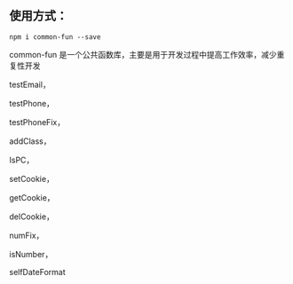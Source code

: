  ## 使用方式： 

```
npm i common-fun --save
```

common-fun 是一个公共函数库，主要是用于开发过程中提高工作效率，减少重复性开发

testEmail，

testPhone，

testPhoneFix，

addClass，

IsPC，

setCookie，

getCookie，

delCookie，

numFix，

isNumber，

selfDateFormat

